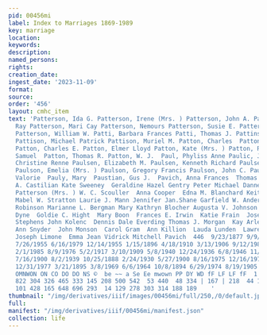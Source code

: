 ```yaml
---
pid: 00456mi
label: Index to Marriages 1869-1989
key: marriage
location: 
keywords: 
description: 
named_persons: 
rights: 
creation_date: 
ingest_date: '2023-11-09'
format: 
source: 
order: '456'
layout: cmhc_item
text: 'Patterson, Ida G. Patterson, Irene (Mrs. ) Patterson, John A. Patterson, Kenneth
  Ray Patterson, Mari Cay Patterson, Nemours Patterson, Susie E. Patterson, W. S.
  Patterson, William W. Patti, Barbara Frances Patti, Thomas J. Pattinson, Jon Richard
  Pattison, Michael Patrick Pattison, Muriel M. Patton, Charles  Patton, Charles D.
  Patton, Charles E. Patton, Elmer Lloyd Patton, Kate (Mrs. ) Patton, Robert E. Patton,
  Samuel  Patton, Thomas R. Patton, W. J.  Paul, Phyliss Anne Paulic, Johanna  Paulsen,
  Christine Renne Paulsen, Elizabeth M. Paulsen, Kenneth Richard Paulsen, Vernon Joseph
  Paulson, Emelia (Mrs. ) Paulson, Gregory Francis Paulson, John C. Paulson, Ludwig  Paulson,
  Valorie  Pauly, Mary  Paustian, Gus J.  Pavich, Anna Frances  Thomas B. Ivey  Stephen
  A. Castilian Kate Sweeney  Geraldine Hazel Gentry Peter Michael Dannemiller Bernice
  Patterson (Mrs. ) W. C. Scouller  Anna Cooper  Edna M. Blanchard Keith Edwin Rosten
  Mabel W. Stratton Laurie J. Mann Jennifer Jan.Shane Garfield W. Anderson Hortense
  Robinson Marianne L. Bergman Mary Kathryn Blocher Augusta V. Johnson Irving Van
  Dyne  Goldie C. Hight  Mary Boon  Frances E. Irwin  Katie Frain  Joseph Francis
  Stephens John Kolenc  Dennis Dale Everding Thomas J. Morgan  Kay Arlene Jenkin Debra
  Ann Snyder  John Monson  Carol Gram  Ann Killion  Lauda Lunden  Lawrence Archuleta
  Joseph Limone  Emma Jean Vidrick Mitchell Pavich  446  9/23/1877 9/9/1939 5/19/1891
  7/26/1955 6/16/1979 12/14/1955 1/15/1896 4/18/1910 3/13/1906 9/12/1981 4/30/1944
  2/1/1985 8/9/1976 5/2/1917 3/10/1909 5/8/1940 12/24/1936 6/8/1946 11/5/1902 10/9/1939
  7/16/1900 8/2/1939 10/25/1888 2/24/1930 5/27/1900 8/16/1975 12/16/1972 8/26/1977
  12/31/1977 3/21/1895 3/8/1969 6/6/1964 10/8/1894 6/29/1974 8/19/1905 6/14/1947 10/27/1927  SM
  OMNWON ON CO DO DO NS ©  be ~~ a Se Ee mwown PP DY WD fF LF LF fF  1  43 134 298
  822 304 326 465 333 145 208 500 542  53 440  48 334 | 167 | 218  44 110  39  217
  101 428 165 648 696 293  14 129 278 303 314 188 189    '
thumbnail: "/img/derivatives/iiif/images/00456mi/full/250,/0/default.jpg"
full: 
manifest: "/img/derivatives/iiif/00456mi/manifest.json"
collection: life
---
```

